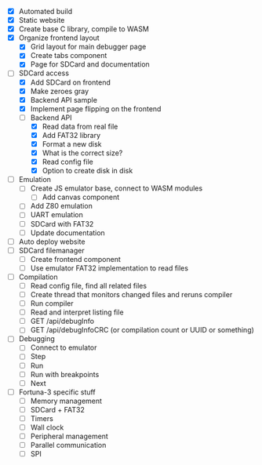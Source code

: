 - [x] Automated build
- [x] Static website
- [x] Create base C library, compile to WASM
- [x] Organize frontend layout
  - [x] Grid layout for main debugger page
  - [x] Create tabs component
  - [x] Page for SDCard and documentation
- [ ] SDCard access
  - [x] Add SDCard on frontend
  - [x] Make zeroes gray
  - [x] Backend API sample
  - [x] Implement page flipping on the frontend
  - [ ] Backend API
    - [x] Read data from real file
    - [x] Add FAT32 library
    - [x] Format a new disk
    - [x] What is the correct size?
    - [x] Read config file
    - [x] Option to create disk in disk
- [ ] Emulation
    - [ ] Create JS emulator base, connect to WASM modules
        - [ ] Add canvas component
    - [ ] Add Z80 emulation
    - [ ] UART emulation
    - [ ] SDCard with FAT32
    - [ ] Update documentation
- [ ] Auto deploy website
- [ ] SDCard filemanager
    - [ ] Create frontend component
    - [ ] Use emulator FAT32 implementation to read files
- [ ] Compilation
    - [ ] Read config file, find all related files
    - [ ] Create thread that monitors changed files and reruns compiler
    - [ ] Run compiler
    - [ ] Read and interpret listing file
    - [ ] GET /api/debugInfo
    - [ ] GET /api/debugInfoCRC (or compilation count or UUID or something)
- [ ] Debugging
    - [ ] Connect to emulator
    - [ ] Step
    - [ ] Run
    - [ ] Run with breakpoints
    - [ ] Next
- [ ] Fortuna-3 specific stuff
    - [ ] Memory management
    - [ ] SDCard + FAT32
    - [ ] Timers
    - [ ] Wall clock
    - [ ] Peripheral management
    - [ ] Parallel communication
    - [ ] SPI